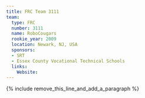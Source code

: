 ```yaml
---
title: FRC Team 3111
team:
  type: FRC
  number: 3111
  name: RoboCougars
  rookie_year: 2009
  location: Newark, NJ, USA
  sponsors:
  - SRT
  - Essex County Vocational Technical Schools
  links:
    Website:
---
```


{% include remove_this_line_and_add_a_paragraph %}